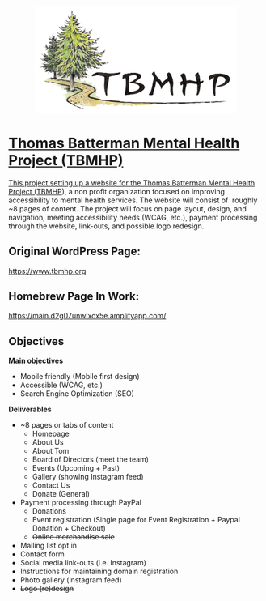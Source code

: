 <p align="center">
  <a href="https://www.tbmhp.org">
  <img src="client/src/images/logo.png" alt="logo" width="400">
</p>

# Thomas Batterman Mental Health Project (TBMHP)

This project setting up a website for the Thomas Batterman Mental Health Project ([TBMHP]), a non profit organization focused on improving accessibility to mental health services. The website will consist of  roughly ~8 pages of content. The project will focus on page layout, design, and navigation, meeting accessibility needs (WCAG, etc.), payment processing through the website, link-outs, and possible logo redesign. 

## Original WordPress Page:
https://www.tbmhp.org

## Homebrew Page In Work:
https://main.d2g07unwlxox5e.amplifyapp.com/

## Objectives

**Main objectives** 

- Mobile friendly (Mobile first design)
- Accessible (WCAG, etc.)
- Search Engine Optimization (SEO)

**Deliverables**

- ~8 pages or tabs of content
  - Homepage
  - About Us
  - About Tom
  - Board of Directors (meet the team)
  - Events (Upcoming + Past)
  - Gallery (showing Instagram feed)
  - Contact Us
  - Donate (General)
- Payment processing through PayPal
    - Donations
    - Event registration (Single page for Event Registration + Paypal Donation + Checkout)
    - ~~Online merchandise sale~~
- Mailing list opt in 
- Contact form
- Social media link-outs (i.e. Instagram)
- Instructions for maintaining domain registration
- Photo gallery (instagram feed)
- ~~Logo (re)design~~

<!-- REFERENCES -->
[tbmhp]: https://tbmhp.org
